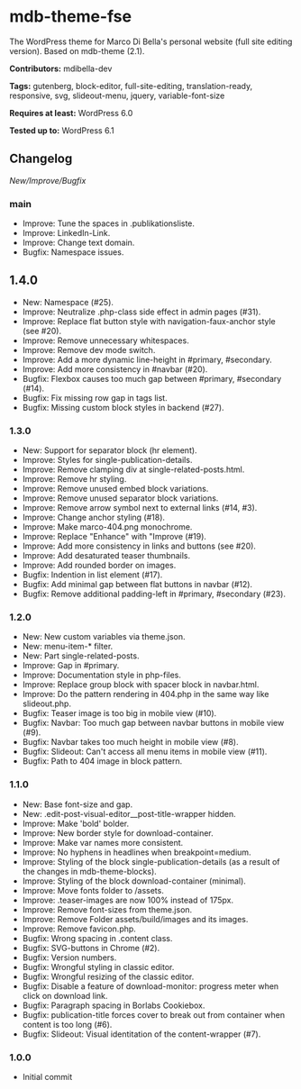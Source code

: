 # mdb-theme-fse
The WordPress theme for Marco Di Bella's personal website (full site editing version). Based on mdb-theme (2.1).

__Contributors:__ mdibella-dev

__Tags:__ gutenberg, block-editor, full-site-editing, translation-ready, responsive, svg, slideout-menu, jquery, variable-font-size

__Requires at least:__ WordPress 6.0

__Tested up to:__ WordPress 6.1

## Changelog
*New/Improve/Bugfix*


### main
* Improve: Tune the spaces in .publikationsliste.
* Improve: LinkedIn-Link.
* Improve: Change text domain.
* Bugfix: Namespace issues.


## 1.4.0
* New: Namespace (#25).
* Improve: Neutralize .php-class side effect in admin pages (#31).
* Improve: Replace flat button style with navigation-faux-anchor style (see #20).
* Improve: Remove unnecessary whitespaces.
* Improve: Remove dev mode switch.
* Improve: Add a more dynamic line-height in #primary, #secondary.
* Improve: Add more consistency in #navbar (#20).
* Bugfix: Flexbox causes too much gap between #primary, #secondary (#14).
* Bugfix: Fix missing row gap in tags list.
* Bugfix: Missing custom block styles in backend (#27).


### 1.3.0
* New: Support for separator block (hr element).
* Improve: Styles for single-publication-details.
* Improve: Remove clamping div at single-related-posts.html.
* Improve: Remove hr styling.
* Improve: Remove unused embed block variations.
* Improve: Remove unused separator block variations.
* Improve: Remove arrow symbol next to external links (#14, #3).
* Improve: Change anchor styling (#18).
* Improve: Make marco-404.png monochrome.
* Improve: Replace "Enhance" with "Improve (#19).
* Improve: Add more consistency in links and buttons (see #20).
* Improve: Add desaturated teaser thumbnails.
* Improve: Add rounded border on images.
* Bugfix: Indention in list element (#17).
* Bugfix: Add minimal gap between flat buttons in navbar (#12).
* Bugfix: Remove additional padding-left in #primary, #secondary (#23).


### 1.2.0
* New: New custom variables via theme.json.
* New: menu-item-* filter.
* New: Part single-related-posts.
* Improve: Gap in #primary.
* Improve: Documentation style in php-files.
* Improve: Replace group block with spacer block in navbar.html.
* Improve: Do the pattern rendering in 404.php in the same way like slideout.php.
* Bugfix: Teaser image is too big in mobile view (#10).
* Bugfix: Navbar: Too much gap between navbar buttons in mobile view (#9).
* Bugfix: Navbar takes too much height in mobile view (#8).
* Bugfix: Slideout: Can't access all menu items in mobile view (#11).
* Bugfix: Path to 404 image in block pattern.


### 1.1.0
* New: Base font-size and gap.
* New: .edit-post-visual-editor__post-title-wrapper hidden.
* Improve: Make 'bold' bolder.
* Improve: New border style for download-container.
* Improve: Make var names more consistent.
* Improve: No hyphens in headlines when breakpoint=medium.
* Improve: Styling of the block single-publication-details (as a result of the changes in mdb-theme-blocks).
* Improve: Styling of the block download-container (minimal).
* Improve: Move fonts folder to /assets.
* Improve: .teaser-images are now 100% instead of 175px.
* Improve: Remove font-sizes from theme.json.
* Improve: Remove Folder assets/build/images and its images.
* Improve: Remove favicon.php.
* Bugfix: Wrong spacing in .content class.
* Bugfix: SVG-buttons in Chrome (#2).
* Bugfix: Version numbers.
* Bugfix: Wrongful styling in classic editor.
* Bugfix: Wrongful resizing of the classic editor.
* Bugfix: Disable a feature of download-monitor: progress meter when click on download link.
* Bugfix: Paragraph spacing in Borlabs Cookiebox.
* Bugfix: publication-title forces cover to break out from container when content is too long (#6).
* Bugfix: Slideout: Visual identitation of the content-wrapper (#7).



### 1.0.0
* Initial commit
